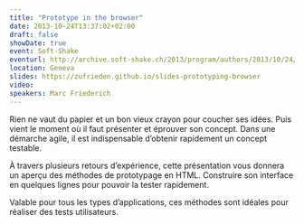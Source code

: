 ```yaml
---
title: "Prototype in the browser"
date: 2013-10-24T13:37:02+02:00
draft: false
showDate: true
event: Soft-Shake
eventurl: http://archive.soft-shake.ch/2013/program/authors/2013/10/24/marc-friederich.html
location: Geneva
slides: https://zufrieden.github.io/slides-prototyping-browser
video:
speakers: Marc Friederich
---
```

Rien ne vaut du papier et un bon vieux crayon pour coucher ses idées. Puis vient le moment où il faut présenter et éprouver son concept. Dans une démarche agile, il est indispensable d’obtenir rapidement un concept testable.

À travers plusieurs retours d’expérience, cette présentation vous donnera un aperçu des méthodes de prototypage en HTML. Construire son interface en quelques lignes pour pouvoir la tester rapidement.

Valable pour tous les types d’applications, ces méthodes sont idéales pour réaliser des tests utilisateurs.
